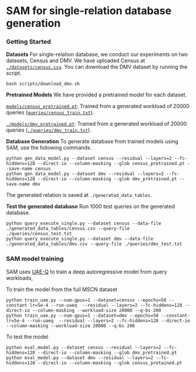 # SAM for single-relation database generation
### Getting Started

**Datasets** For single-relation database, we conduct our experiments on two datasets, Census and DMV. We have uploaded Census at [`./datasets/census.csv`](./datasets/census.csv). You can download the DMV dataset by running the script.
```
bash scripts/download_dmv.sh
```
**Pretrained Models** We have provided a pretrained model for each dataset.

[`models/census_pretrained.pt`](models/census_pretrained.pt): Trained from a generated workload of 20000 queries ([`queries/census_train.txt`](queries/census_train.txt)).

[`./models/dmv_pretrained.pt`](./models/dmv_pretrained.pt): Trained from a generated workload of 20000 queries ([`./queries/dmv_train.txt`](./queries/dmv_train.txt)).

**Database Generation** To generate database from trained models using SAM, use the following commands.
```
python gen_data_model.py --dataset census --residual --layers=2 --fc-hiddens=128 --direct-io --column-masking --glob census_pretrained.pt --save-name census
python gen_data_model.py --dataset dmv --residual --layers=2 --fc-hiddens=128 --direct-io --column-masking --glob dmv_pretrained.pt --save-name dmv
```
The generated relation is saved at `./generated_data_tables`.

**Test the generated database** Run 1000 test queries on the generated database.
```
python query_execute_single.py --dataset census --data-file ./generated_data_tables/census.csv --query-file ./queries/census_test.txt
python query_execute_single.py --dataset dmv --data-file ./generated_data_tables/dmv.csv --query-file ./queries/dmv_test.txt
```


### SAM model training
SAM uses [UAE-Q](https://github.com/pagegitss/UAE) to train a deep autoregressive model from query workloads, 

To train the model from the full MSCN dataset
```
python train_uae.py --num-gpus=1 --dataset=census --epochs=50 --constant-lr=5e-4 --run-uaeq  --residual --layers=2 --fc-hiddens=128 --direct-io --column-masking --workload-size 20000 --q-bs 200
python train_uae.py --num-gpus=1 --dataset=dmv --epochs=50 --constant-lr=5e-4 --run-uaeq  --residual --layers=2 --fc-hiddens=128 --direct-io --column-masking --workload-size 20000 --q-bs 200
```

To test the model
```
python eval_model.py --dataset census --residual --layers=2 --fc-hiddens=128 --direct-io --column-masking --glob dmv_pretrained.pt
python eval_model.py --dataset dmv --residual --layers=2 --fc-hiddens=128 --direct-io --column-masking --glob census_pretained.pt
```

